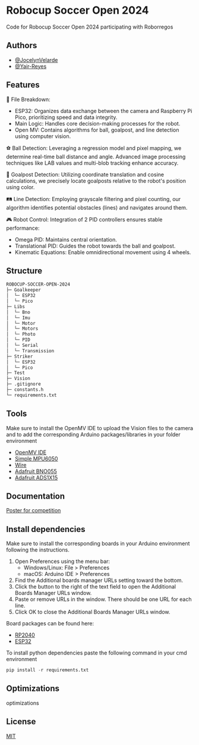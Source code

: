 
# Robocup Soccer Open 2024

Code for Robocup Soccer Open 2024 participating with Roborregos

## Authors

- [@JocelynVelarde](https://github.com/JocelynVelarde)
- [@Yair-Reyes](https://github.com/Yair-Reyes)

## Features

📁 File Breakdown:
- ESP32: Organizes data exchange between the camera and Raspberry Pi Pico, prioritizing speed and data integrity.
- Main Logic: Handles core decision-making processes for the robot.
- Open MV: Contains algorithms for ball, goalpost, and line detection using computer vision.

⚽ Ball Detection: Leveraging a regression model and pixel mapping, we determine real-time ball distance and angle. Advanced image processing techniques like LAB values and multi-blob tracking enhance accuracy.

🥅 Goalpost Detection: Utilizing coordinate translation and cosine calculations, we precisely locate goalposts relative to the robot's position using color.

🛤️ Line Detection: Employing grayscale filtering and pixel counting, our algorithm identifies potential obstacles (lines) and navigates around them.

🎮 Robot Control: Integration of 2 PID controllers ensures stable performance:
- Omega PID: Maintains central orientation.
- Translational PID: Guides the robot towards the ball and goalpost.
- Kinematic Equations: Enable omnidirectional movement using 4 wheels.

## Structure
```bash
ROBOCUP-SOCCER-OPEN-2024 
├─ Goalkeeper
│  └─ ESP32
│  └─ Pico
├─ Libs
│  └─ Bno
│  └─ Imu
│  └─ Motor
│  └─ Motors
│  └─ Photo
│  └─ PID
│  └─ Serial
│  └─ Transmission
├─ Striker
│  └─ ESP32
│  └─ Pico
├─ Test
├─ Vision
├─ .gitignore
├─ constants.h
└─ requirements.txt
```
## Tools

Make sure to install the OpenMV IDE to upload the Vision files to the camera and to add the corresponding Arduino packages/libraries in your folder environment
- [OpenMV IDE](https://openmv.io/pages/download)
- [Simple MPU6050](https://github.com/ZHomeSlice/Simple_MPU6050)
- [Wire](https://github.com/codebendercc/arduino-library-files/blob/master/libraries/Wire/Wire.h )
- [Adafruit BNO055](https://github.com/adafruit/Adafruit_BNO055)
- [Adafruit ADS1X15](https://github.com/adafruit/Adafruit_ADS1X15)

## Documentation

[Poster for competition](https://drive.google.com/file/d/1UDHHcAP6nueFe7EwNo9wCtxwj0QSR5_y/view?usp=sharing)

## Install dependencies

Make sure to install the corresponding boards in your Arduino environment following the instructions. 

1. Open Preferences using the menu bar:
    - Windows/Linux: File > Preferences
    - macOS: Arduino IDE > Preferences
2. Find the Additional boards manager URLs setting toward the bottom.
3. Click the button to the right of the text field to open the Additional Boards Manager URLs window.
4. Paste or remove URLs in the window. There should be one URL for each line.
5. Click OK to close the Additional Boards Manager URLs window.

Board packages can be found here: 
- [RP2040](https://github.com/UNIT-Electronics/Uelectronics-RP2040-Arduino-Package)
- [ESP32](https://github.com/UNIT-Electronics/Uelectronics-ESP32-Arduino-Package)

To install python dependencies paste the following command in your cmd environment

```Python
pip install -r requirements.txt
```

## Optimizations

optimizations


## License

[MIT](https://choosealicense.com/licenses/mit/)





